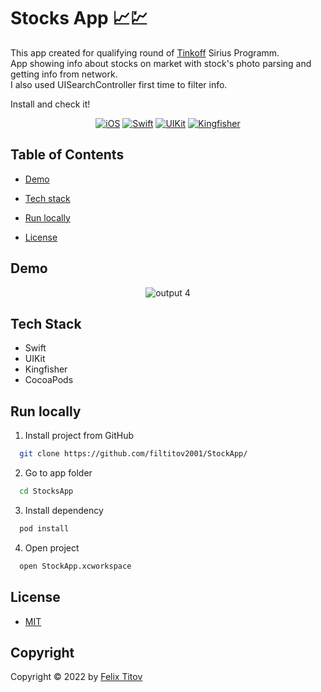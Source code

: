 # Stocks App 📈💹

This app created for qualifying round of [Tinkoff](https://github.com/Tinkoff) Sirius Programm.<br/>
App showing info about stocks on market with stock's photo parsing and getting info from network.<br/>
I also used UISearchController first time to filter info. 

Install and check it!

<div align="center">
  
  [![iOS](https://img.shields.io/badge/iOS-15.5-blue)](https://www.apple.com/ru/ios/ios-15/)
  [![Swift](https://img.shields.io/badge/Swift-5.5-orange)](https://developer.apple.com/documentation/swift)
  [![UIKit](https://img.shields.io/badge/UIKit-%20LTS-yellowgreen)](https://developer.apple.com/documentation/uikit)
  [![Kingfisher](https://img.shields.io/badge/Kingfisher-7.0.0-important)](https://github.com/onevcat/Kingfisher)
  
</div>

## Table of Contents

- [Demo](#demo)

- [Tech stack](#tech-stack)

- [Run locally](#run-locally)

- [License](#license)

## Demo

<div align="center">
  
  ![output 4](https://user-images.githubusercontent.com/56549889/171742293-53c9095f-8755-4d53-870b-2b6f4159b0c8.gif)

</div>

## Tech Stack

* Swift
* UIKit
* Kingfisher
* CocoaPods

## Run locally

1. Install project from GitHub

```bash
  git clone https://github.com/filtitov2001/StockApp/
```
2. Go to app folder
```bash
  cd StocksApp
```
3. Install dependency 
```bash
  pod install
```
4. Open project
```bash
  open StockApp.xcworkspace
```

## License

* [MIT](https://choosealicense.com/licenses/mit/)

## Copyright

Copyright © 2022 by [Felix Titov](https://github.com/filtitov2001)
